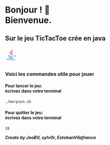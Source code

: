 # Bonjour ! 👋 <br> **Bienvenue**.

## Sur le jeu TicTacToe crée en java <p align="left"> <a href="https://www.java.com" target="_blank" rel="noreferrer"> <img src="https://raw.githubusercontent.com/devicons/devicon/master/icons/java/java-original.svg" alt="java" width="40" height="40"/> </a> </p>
##

### Voici les commandes utile pour jouer ###

#### Pour lancer le jeu: <br> écrivez dans votre terminal ####
    ./morpion.sh
#### Pour quitter le jeu: <br> écrivez dans votre terminal ####
    10

_**Create by JooBV, sylv0r, EstebanVilafranca**_
